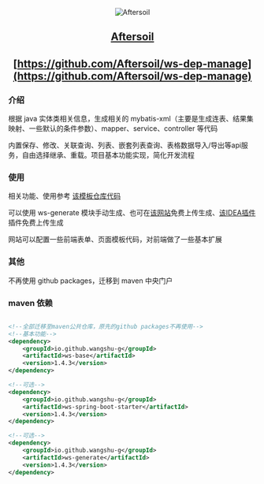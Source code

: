 <center>

![Aftersoil](https://avatars.githubusercontent.com/u/64077718)

## [Aftersoil](https://github.com/Aftersoil)

## [https://github.com/Aftersoil/ws-dep-manage](https://github.com/Aftersoil/ws-dep-manage)

</center>

### 介绍

根据 java 实体类相关信息，生成相关的 mybatis-xml（主要是生成连表、结果集映射、一些默认的条件参数）、mapper、service、controller 等代码

内置保存、修改、关联查询、列表、嵌套列表查询、表格数据导入/导出等api服务，自由选择继承、重载。项目基本功能实现，简化开发流程

### 使用

相关功能、使用参考 [该模板仓库代码](https://github.com/wangshu-g/ws-generate-test-example)

可以使用 ws-generate 模块手动生成、也可在[该网站](https://www.望舒.com)免费上传生成、[该IDEA插件](https://plugins.jetbrains.com/embeddable/install/23060) 插件免费上传生成

网站可以配置一些前端表单、页面模板代码，对前端做了一些基本扩展

### 其他

不再使用 github packages，迁移到 maven 中央门户

### maven 依赖

``` xml

<!--全部迁移至maven公共仓库，原先的github packages不再使用-->
<!--基本功能-->
<dependency>
    <groupId>io.github.wangshu-g</groupId>
    <artifactId>ws-base</artifactId>
    <version>1.4.3</version>
</dependency>

<!--可选-->
<dependency>
    <groupId>io.github.wangshu-g</groupId>
    <artifactId>ws-spring-boot-starter</artifactId>
    <version>1.4.3</version>
</dependency>

<!--可选-->
<dependency>
    <groupId>io.github.wangshu-g</groupId>
    <artifactId>ws-generate</artifactId>
    <version>1.4.3</version>
</dependency>
```